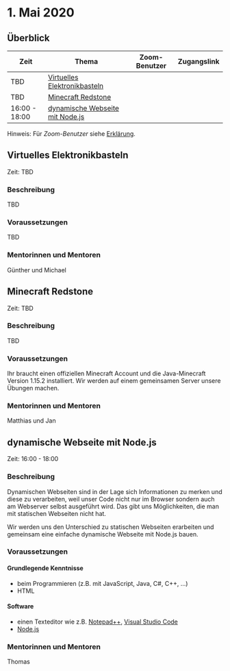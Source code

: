 # 1. Mai 2020


## Überblick

| Zeit          | Thema                                                                 | Zoom-Benutzer | Zugangslink                                       |
|---------------|-----------------------------------------------------------------------|---------------|---------------------------------------------------|
| TBD           | [Virtuelles Elektronikbasteln](#virtuelles-elektronikbasteln)         |               |                                                   |
| TBD           | [Minecraft Redstone](#minecraft-redstone)                             |               |                                                   |
| 16:00 - 18:00 | [dynamische Webseite mit Node.js](#dynamischeWebseite)                |               |                                                   |

Hinweis: Für *Zoom-Benutzer* siehe [Erklärung](https://github.com/coderdojo-linz/coderdojo-online/blob/master/Zoom.md).


## Virtuelles Elektronikbasteln

Zeit: TBD

### Beschreibung

TBD

### Voraussetzungen

TBD

### Mentorinnen und Mentoren

Günther und Michael


## Minecraft Redstone

Zeit: TBD

### Beschreibung

TBD

### Voraussetzungen

Ihr braucht einen offiziellen Minecraft Account und die Java-Minecraft Version 1.15.2 installiert. Wir werden auf einem gemeinsamen Server unsere Übungen machen.

### Mentorinnen und Mentoren

Matthias und Jan


## dynamische Webseite mit Node.js

Zeit: 16:00 - 18:00

### Beschreibung

Dynamischen Webseiten sind in der Lage sich Informationen zu merken und diese zu verarbeiten, weil unser Code nicht nur im Browser sondern auch am Webserver selbst ausgeführt wird. Das gibt uns Möglichkeiten, die man mit statischen Webseiten nicht hat.

Wir werden uns den Unterschied zu statischen Webseiten erarbeiten und gemeinsam eine einfache dynamische Webseite mit Node.js bauen.

### Voraussetzungen
#### Grundlegende Kenntnisse
* beim Programmieren (z.B. mit JavaScript, Java, C#, C++, ...)
* HTML

#### Software
* einen Texteditor wie z.B. [Notepad++](https://notepad-plus-plus.org), [Visual Studio Code](https://code.visualstudio.com)
* [Node.js](https://nodejs.org/en/download/)

### Mentorinnen und Mentoren

Thomas
